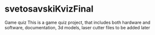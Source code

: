# svetosavskiKvizFinal
Game quiz
This is a game quiz project, that includes both hardware and software,
documentation, 3d models, laser cutter files to be added later

